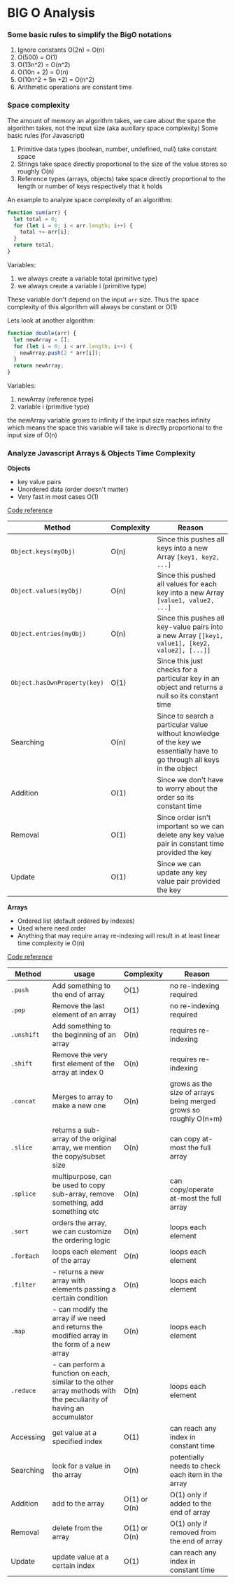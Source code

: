 # BIG O Analysis

### Some basic rules to simplify the BigO notations

1. Ignore constants O(2n) = O(n)
2. O(500) = O(1)
3. O(13n^2) = O(n^2)
4. O(10n + 2) = O(n)
5. O(10n^2 + 5n +2) = O(n^2)
6. Arithmetic operations are constant time

### Space complexity

The amount of memory an algorithm takes, we care about the space the algorithm takes, not the input size (aka auxillary space complexity)
Some basic rules (for Javascript)

1. Primitive data types (boolean, number, undefined, null) take constant space
2. Strings take space directly proportional to the size of the value stores so roughly O(n)
3. Reference types (arrays, objects) take space directly proportional to the length or number of keys respectively that it holds

An example to analyze space complexity of an algorithm:

```javascript
function sum(arr) {
  let total = 0;
  for (let i = 0; i < arr.length; i++) {
    total += arr[i];
  }
  return total;
}
```

Variables:

1. we always create a variable total (primitive type)
2. we always create a variable i (primitive type)

These variable don't depend on the input `arr` size. Thus the space complexity of this algorithm will always be constant or O(1)

Lets look at another algorithm:

```javascript
function double(arr) {
  let newArray = [];
  for (let i = 0; i < arr.length; i++) {
    newArray.push(2 * arr[i]);
  }
  return newArray;
}
```

Variables:

1. newArray (reference type)
2. variable i (primitive type)

the newArray variable grows to infinity if the input size reaches infinity which means the space this variable will take is directly proportional to the input size of O(n)

### Analyze Javascript Arrays & Objects Time Complexity

**Objects**

- key value pairs
- Unordered data (order doesn't matter)
- Very fast in most cases O(1)

[Code reference](https://github.com/ahmadykhan555/data-structures-and-algorithms/blob/master/objectMethods.ts)

| Method                       | Complexity | Reason                                                                                                                   |
| ---------------------------- | ---------- | ------------------------------------------------------------------------------------------------------------------------ |
| `Object.keys(myObj)`         | O(n)       | Since this pushes all keys into a new Array `[key1, key2, ...]`                                                          |
| `Object.values(myObj)`       | O(n)       | Since this pushed all values for each key into a new Array `[value1, value2, ...]`                                       |
| `Object.entries(myObj)`      | O(n)       | Since this pushes all key-value pairs into a new Array `[[key1, value1], [key2, value2], [...]]`                         |
| `Object.hasOwnProperty(key)` | O(1)       | Since this just checks for a particular key in an object and returns a null so its constant time                         |
| Searching                    | O(n)       | Since to search a particular value without knowledge of the key we essentially have to go through all keys in the object |
| Addition                     | O(1)       | Since we don't have to worry about the order so its constant time                                                        |
| Removal                      | O(1)       | Since order isn't important so we can delete any key value pair in constant time provided the key                        |
| Update                       | O(1)       | Since we can update any key value pair provided the key                                                                  |

**Arrays**

- Ordered list (default ordered by indexes)
- Used where need order
- Anything that may require array re-indexing will result in at least linear time complexity ie O(n)

[Code reference](https://github.com/ahmadykhan555/data-structures-and-algorithms/blob/master/arrayMethods.ts)

| Method     | usage                                                                                                              | Complexity   | Reason                                                           |
| ---------- | ------------------------------------------------------------------------------------------------------------------ | ------------ | ---------------------------------------------------------------- |
| `.push`    | Add something to the end of array                                                                                  | O(1)         | no re-indexing required                                          |
| `.pop`     | Remove the last element of an array                                                                                | O(1)         | no re-indexing required                                          |
| `.unshift` | Add something to the beginning of an array                                                                         | O(n)         | requires re-indexing                                             |
| `.shift`   | Remove the very first element of the array at index 0                                                              | O(n)         | requires re-indexing                                             |
| `.concat`  | Merges to array to make a new one                                                                                  | O(n)         | grows as the size of arrays being merged grows so roughly O(n+m) |
| `.slice`   | returns a sub-array of the original array, we mention the copy/subset size                                         | O(n)         | can copy at-most the full array                                  |
| `.splice`  | multipurpose, can be used to copy sub-array, remove something, add something etc                                   | O(n)         | can copy/operate at-most the full array                          |
| `.sort`    | orders the array, we can customize the ordering logic                                                              | O(n)         | loops each element                                               |
| `.forEach` | loops each element of the array                                                                                    | O(n)         | loops each element                                               |
| `.filter`  | - returns a new array with elements passing a certain condition                                                    | O(n)         | loops each element                                               |
| `.map`     | - can modify the array if we need and returns the modified array in the form of a new array                        | O(n)         | loops each element                                               |
| `.reduce`  | - can perform a function on each, similar to the other array methods with the peculiarity of having an accumulator | O(n)         | loops each element                                               |
| Accessing  | get value at a specified index                                                                                     | O(1)         | can reach any index in constant time                             |
| Searching  | look for a value in the array                                                                                      | O(n)         | potentially needs to check each item in the array                |
| Addition   | add to the array                                                                                                   | O(1) or O(n) | O(1) only if added to the end of array                           |
| Removal    | delete from the array                                                                                              | O(1) or O(n) | O(1) only if removed from the end of array                       |
| Update     | update value at a certain index                                                                                    | O(1)         | can reach any index in constant time                             |

